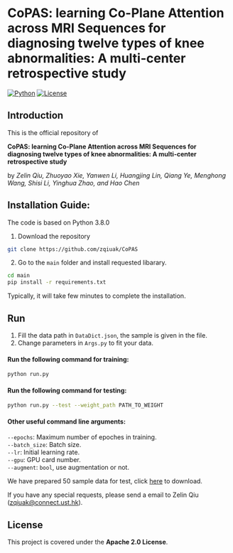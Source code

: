 # CoPAS: learning Co-Plane Attention across MRI Sequences for diagnosing twelve types of knee abnormalities: A multi-center retrospective study

[![Python](https://img.shields.io/badge/Python-3.8.0-blue)]()
[![License](https://img.shields.io/badge/License-Apache%202.0-yellow)](https://opensource.org/licenses/Apache-2.0)
<!-- [![DOI]()]()-->


## Introduction
This is the official repository of 

**CoPAS: learning Co-Plane Attention across MRI Sequences for diagnosing twelve types of knee abnormalities: A multi-center retrospective study** 

by
*Zelin Qiu, Zhuoyao Xie, Yanwen Li, Huangjing Lin, Qiang Ye, Menghong Wang, Shisi Li, Yinghua Zhao, and Hao Chen*

## Installation Guide:
The code is based on Python 3.8.0

1. Download the repository
```bash
git clone https://github.com/zqiuak/CoPAS
```

2. Go to the `main` folder and install requested libarary.
```bash
cd main
pip install -r requirements.txt
```
Typically, it will take few minutes to complete the installation.


## Run
1. Fill the data path in ```DataDict.json```, the sample is given in the file.
2. Change parameters in ```Args.py``` to fit your data.
#### Run the following command for training:
```bash
python run.py
```

#### Run the following command for testing:
```bash
python run.py --test --weight_path PATH_TO_WEIGHT
```

#### Other useful command line arguments:
```--epochs```: Maximum number of epoches in training.<br>
```--batch_size```: Batch size.<br>
```--lr```: Initial learning rate.<br>
```--gpu```: GPU card number.<br>
```--augment```: ```bool```, use augmentation or not.<br>


We have prepared 50 sample data for test, click [here](https://drive.google.com/drive/folders/1b7H4zIppkeU2YGFSTMbIKFSDvhNtEMNY?usp=sharing) to download.

If you have any special requests, please send a email to Zelin Qiu (zqiuak@connect.ust.hk).

## License

This project is covered under the **Apache 2.0 License**.

